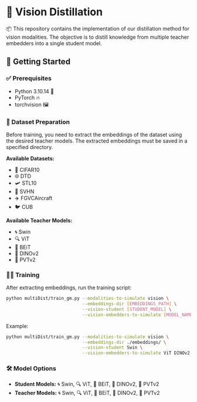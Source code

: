 # 🌟 Vision Distillation

📦 This repository contains the implementation of our distillation method for vision modalities. The objective is to distill knowledge from multiple teacher embedders into a single student model.

## 🚀 Getting Started

### ✅ Prerequisites
- Python 3.10.14 🐍
- PyTorch 🔥
- torchvision 🖼️

### 📂 Dataset Preparation
Before training, you need to extract the embeddings of the dataset using the desired teacher models. The extracted embeddings must be saved in a specified directory.

**Available Datasets:**
- 📸 CIFAR10
- 🌐 DTD
- 🛩️ STL10
- 🚦 SVHN
- ✈️ FGVCAircraft
- 🐦 CUB

**Available Teacher Models:**
- 🌀 Swin
- 🔍 ViT
- 📖 BEiT
- 🦾 DINOv2
- 🚀 PVTv2

### 🏋️‍♂️ Training
After extracting embeddings, run the training script:

```bash
python multiDist/train_gm.py --modalities-to-simulate vision \
                             --embeddings-dir [EMBEDDINGS_PATH] \
                             --vision-student [STUDENT_MODEL] \
                             --vision-embedders-to-simulate [MODEL_NAME]
```

Example:

```bash
python multiDist/train_gm.py --modalities-to-simulate vision \
                             --embeddings-dir ./embeddings/ \
                             --vision-student Swin \
                             --vision-embedders-to-simulate ViT DINOv2
```

### 🛠️ Model Options
- **Student Models:** 🌀 Swin, 🔍 ViT, 📖 BEiT, 🦾 DINOv2, 🚀 PVTv2
- **Teacher Models:** 🌀 Swin, 🔍 ViT, 📖 BEiT, 🦾 DINOv2, 🚀 PVTv2
